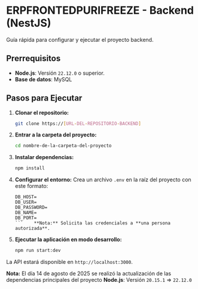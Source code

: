 # ERPFRONTEDPURIFREEZE - Backend (NestJS)

Guía rápida para configurar y ejecutar el proyecto backend.

## Prerrequisitos

*   **Node.js**: Versión `22.12.0` o superior.
*   **Base de datos**: MySQL

## Pasos para Ejecutar

1.  **Clonar el repositorio:**
    ```bash
    git clone https://[URL-DEL-REPOSITORIO-BACKEND]
    ```

2.  **Entrar a la carpeta del proyecto:**
    ```bash
    cd nombre-de-la-carpeta-del-proyecto
    ```

3.  **Instalar dependencias:**
    ```bash
    npm install
    ```

4.  **Configurar el entorno:**
    Crea un archivo `.env` en la raíz del proyecto con este formato:
    ```env
    DB_HOST=
    DB_USER=
    DB_PASSWORD=
    DB_NAME=
    DB_PORT=
    ```    **Nota:** Solicita las credenciales a **una persona autorizada**.

5.  **Ejecutar la aplicación en modo desarrollo:**
    ```bash
    npm run start:dev
    ```

La API estará disponible en `http://localhost:3000`.

**Nota:** El día 14 de agosto de 2025 se realizó la actualización de las dependencias principales del proyecto
    **Node.js**: Versión `20.15.1` => `22.12.0`
